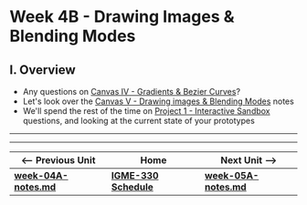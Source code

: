 # Week 4B - Drawing Images & Blending Modes

## I. Overview
- Any questions on [Canvas IV - Gradients & Bezier Curves](https://github.com/tonethar/IGME-330-Master/blob/master/notes/canvas-4.md)?
- Let's look over the [Canvas V - Drawing images & Blending Modes](https://github.com/tonethar/IGME-330-Master/blob/master/notes/canvas-5.md) notes
- We'll spend the rest of the time on [Project 1 - Interactive Sandbox](../projects/project-1.md) questions, and looking at the current state of your prototypes

<hr><hr>

| <-- Previous Unit | Home | Next Unit -->
| --- | --- | --- 
| [**week-04A-notes.md**](week-04A-notes.md)     |  [**IGME-330 Schedule**](../schedule.md) | [**week-05A-notes.md**](week-05A-notes.md)
